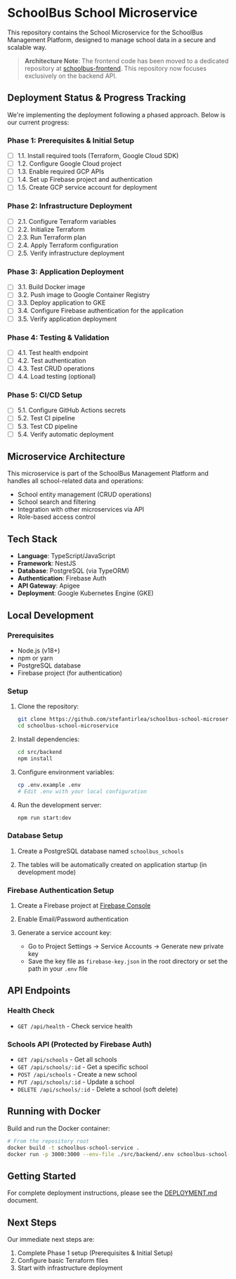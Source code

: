 # SchoolBus School Microservice

This repository contains the School Microservice for the SchoolBus Management Platform, designed to manage school data in a secure and scalable way.

> **Architecture Note**: The frontend code has been moved to a dedicated repository at [schoolbus-frontend](https://github.com/stefantirlea/schoolbus-frontend). This repository now focuses exclusively on the backend API.

## Deployment Status & Progress Tracking

We're implementing the deployment following a phased approach. Below is our current progress:

### Phase 1: Prerequisites & Initial Setup
- [ ] 1.1. Install required tools (Terraform, Google Cloud SDK)
- [ ] 1.2. Configure Google Cloud project
- [ ] 1.3. Enable required GCP APIs
- [ ] 1.4. Set up Firebase project and authentication
- [ ] 1.5. Create GCP service account for deployment

### Phase 2: Infrastructure Deployment
- [ ] 2.1. Configure Terraform variables
- [ ] 2.2. Initialize Terraform
- [ ] 2.3. Run Terraform plan
- [ ] 2.4. Apply Terraform configuration
- [ ] 2.5. Verify infrastructure deployment

### Phase 3: Application Deployment
- [ ] 3.1. Build Docker image
- [ ] 3.2. Push image to Google Container Registry
- [ ] 3.3. Deploy application to GKE
- [ ] 3.4. Configure Firebase authentication for the application
- [ ] 3.5. Verify application deployment

### Phase 4: Testing & Validation
- [ ] 4.1. Test health endpoint
- [ ] 4.2. Test authentication
- [ ] 4.3. Test CRUD operations
- [ ] 4.4. Load testing (optional)

### Phase 5: CI/CD Setup
- [ ] 5.1. Configure GitHub Actions secrets
- [ ] 5.2. Test CI pipeline
- [ ] 5.3. Test CD pipeline
- [ ] 5.4. Verify automatic deployment

## Microservice Architecture

This microservice is part of the SchoolBus Management Platform and handles all school-related data and operations:

- School entity management (CRUD operations)
- School search and filtering
- Integration with other microservices via API
- Role-based access control

## Tech Stack

- **Language**: TypeScript/JavaScript
- **Framework**: NestJS
- **Database**: PostgreSQL (via TypeORM)
- **Authentication**: Firebase Auth
- **API Gateway**: Apigee
- **Deployment**: Google Kubernetes Engine (GKE)

## Local Development

### Prerequisites

- Node.js (v18+)
- npm or yarn
- PostgreSQL database
- Firebase project (for authentication)

### Setup

1. Clone the repository:
   ```bash
   git clone https://github.com/stefantirlea/schoolbus-school-microservice.git
   cd schoolbus-school-microservice
   ```

2. Install dependencies:
   ```bash
   cd src/backend
   npm install
   ```

3. Configure environment variables:
   ```bash
   cp .env.example .env
   # Edit .env with your local configuration
   ```

4. Run the development server:
   ```bash
   npm run start:dev
   ```

### Database Setup

1. Create a PostgreSQL database named `schoolbus_schools`

2. The tables will be automatically created on application startup (in development mode)

### Firebase Authentication Setup

1. Create a Firebase project at [Firebase Console](https://console.firebase.google.com/)

2. Enable Email/Password authentication

3. Generate a service account key:
   - Go to Project Settings → Service Accounts → Generate new private key
   - Save the key file as `firebase-key.json` in the root directory or set the path in your `.env` file

## API Endpoints

### Health Check
- `GET /api/health` - Check service health

### Schools API (Protected by Firebase Auth)
- `GET /api/schools` - Get all schools
- `GET /api/schools/:id` - Get a specific school
- `POST /api/schools` - Create a new school
- `PUT /api/schools/:id` - Update a school
- `DELETE /api/schools/:id` - Delete a school (soft delete)

## Running with Docker

Build and run the Docker container:

```bash
# From the repository root
docker build -t schoolbus-school-service .
docker run -p 3000:3000 --env-file ./src/backend/.env schoolbus-school-service
```

## Getting Started

For complete deployment instructions, please see the [DEPLOYMENT.md](./DEPLOYMENT.md) document.

## Next Steps

Our immediate next steps are:
1. Complete Phase 1 setup (Prerequisites & Initial Setup)
2. Configure basic Terraform files
3. Start with infrastructure deployment
